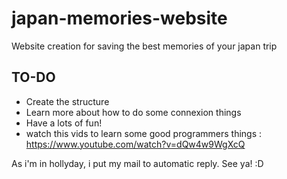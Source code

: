 # japan-memories-website
Website creation for saving the best memories of your japan trip

TO-DO
---------
- Create the structure
- Learn more about how to do some connexion things
- Have a lots of fun!
- watch this vids to learn some good programmers things : https://www.youtube.com/watch?v=dQw4w9WgXcQ

As i'm in hollyday, i put my mail to automatic reply.
See ya! :D

